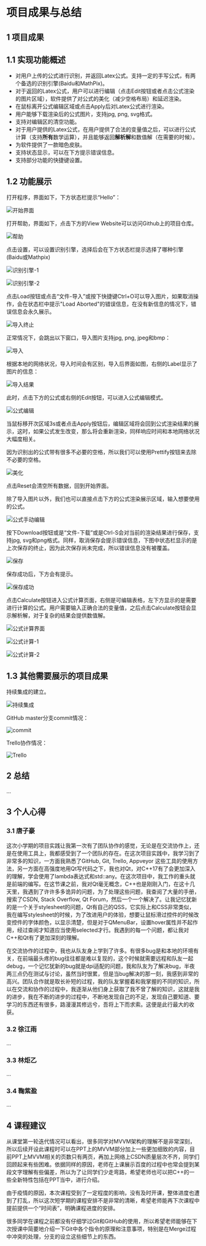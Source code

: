 # 项目成果与总结

## 1 项目成果

## 1.1 实现功能概述

* 对用户上传的公式进行识别，并返回Latex公式。支持一定的手写公式，有两个备选的识别引擎(Baidu和MathPix)。
* 对于返回的Latex公式，用户可以进行编辑（点击Edit按钮或者点击公式渲染的图片区域），软件提供了对公式的美化（减少空格布局）和延迟渲染。
* 在鼠标离开公式编辑区域或点击Apply后对Latex公式进行渲染。
* 用户能够下载渲染后的公式图片，支持jpg, png, svg格式。
* 支持对编辑区的清空功能。
* 对于用户提供的Latex公式，在用户提供了合法的变量值之后，可以进行公式计算（支持**所有**数学运算），并且能够返回**解析解**和数值解（在需要的时候）。
* 为软件提供了一款暗色皮肤。
* 支持状态显示，可以在下方提示错误信息。
* 支持部分功能的快捷键设置。

## 1.2 功能展示

打开程序，界面如下，下方状态栏提示“Hello”：

![开始界面](https://raw.githubusercontent.com/IshiKura-a/CPP_PROJECT_2020/master/doc/img/20.png)

打开帮助，界面如下，点击下方的View Website可以访问Github上的项目仓库。

![帮助](https://raw.githubusercontent.com/IshiKura-a/CPP_PROJECT_2020/master/doc/img/21.png)

点击设置，可以设置识别引擎，选择后会在下方状态栏提示选择了哪种引擎(Baidu或Mathpix)

![识别引擎-1](https://raw.githubusercontent.com/IshiKura-a/CPP_PROJECT_2020/master/doc/img/22.png)

![识别引擎-2](https://raw.githubusercontent.com/IshiKura-a/CPP_PROJECT_2020/master/doc/img/23.png)

点击Load按钮或点击“文件-导入”或按下快捷键Ctrl+O可以导入图片，如果取消操作，会在状态栏中提示"Load Aborted"的错误信息，在没有新信息的情况下，错误信息会永久展示。

![导入终止](https://raw.githubusercontent.com/IshiKura-a/CPP_PROJECT_2020/master/doc/img/24.png)

正常情况下，会跳出以下窗口，导入图片支持jpg, png, jpeg和bmp：

![导入](https://raw.githubusercontent.com/IshiKura-a/CPP_PROJECT_2020/master/doc/img/25.png)

根据本地的网络状况，导入时间会有区别，导入后界面如图，右侧的Label显示了图片的信息：

![导入结果](https://raw.githubusercontent.com/IshiKura-a/CPP_PROJECT_2020/master/doc/img/26.png)

此时，点击下方的公式或右侧的Edit按钮，可以进入公式编辑模式。

![公式编辑](https://raw.githubusercontent.com/IshiKura-a/CPP_PROJECT_2020/master/doc/img/27.png)

当鼠标移开次区域3s或者点击Apply按钮后，编辑区域将会回到公式渲染结果的展示，这时，如果公式发生改变，那么将会重新渲染，同样响应时间和本地网络状况大幅度相关。

因为识别出的公式带有很多不必要的空格，所以我们可以使用Prettify按钮来去除不必要的空格。

![美化](https://raw.githubusercontent.com/IshiKura-a/CPP_PROJECT_2020/master/doc/img/28.png)

点击Reset会清空所有数据，回到开始界面。

除了导入图片以外，我们也可以直接点击下方的公式渲染展示区域，输入想要使用的公式。

![公式手动编辑](https://raw.githubusercontent.com/IshiKura-a/CPP_PROJECT_2020/master/doc/img/29.png)

按下Download按钮或是“文件-下载”或是Ctrl-S会对当前的渲染结果进行保存，支持jpg, svg和png格式。同样，取消保存会提示错误信息，下图中状态栏显示的是上次保存的终止，因为此次保存尚未完成，所以错误信息没有被覆盖。

![保存](https://raw.githubusercontent.com/IshiKura-a/CPP_PROJECT_2020/master/doc/img/30.png)

保存成功后，下方会有提示。

![保存成功](https://raw.githubusercontent.com/IshiKura-a/CPP_PROJECT_2020/master/doc/img/31.png)

点击Calculate按钮进入公式计算页面，右侧是可编辑表格，左下方显示的是需要进行计算的公式。用户需要输入正确合法的变量值，之后点击Calculate按钮会显示解析解，对于复杂的结果会提供数值解。

![公式计算界面](https://raw.githubusercontent.com/IshiKura-a/CPP_PROJECT_2020/master/doc/img/32.png)



![公式计算-1](https://raw.githubusercontent.com/IshiKura-a/CPP_PROJECT_2020/master/doc/img/33.png)

![公式计算-2](https://raw.githubusercontent.com/IshiKura-a/CPP_PROJECT_2020/master/doc/img/34.png)

## 1.3 其他需要展示的项目成果

持续集成的建立。

![持续集成](https://raw.githubusercontent.com/IshiKura-a/CPP_PROJECT_2020/master/doc/img/35.png)

GitHub master分支commit情况：

![commit](https://raw.githubusercontent.com/IshiKura-a/CPP_PROJECT_2020/master/doc/img/36.png)

Trello协作情况：

![Trello](https://raw.githubusercontent.com/IshiKura-a/CPP_PROJECT_2020/master/doc/img/37.png)

## 2 总结

...

## 3 个人心得

### 3.1 唐子豪

这次小学期的项目实践让我第一次有了团队协作的感觉，无论是在交流协作上，还是在使用工具上，我都感受到了一个团队的存在。在这次项目实践中，我学习到了非常多的知识，一方面我熟悉了GitHub, Git, Trello, Appveyor 这些工具的使用方法，另一方面在高强度地用Qt写代码之下，我也对Qt，对C++17有了会更加深入的理解，学会使用了lambda表达式和std::any。在这次项目中，我工作的重头就是前端的编写。在这节课之前，我对Qt毫无概念，C++也是刚刚入门，在这十几天里，我遇到了许许多多诡异的问题，为了处理这些问题，我查阅了大量的手册，搜索了CSDN, Stack Overflow, Qt Forum，然后一个一个解决了。让我记忆犹新的是一个关于stylesheet的问题，Qt有自己的QSS，它实际上和CSS非常类似，我在编写stylesheet的时候，为了改进用户的体验，想要让鼠标滑过控件的时候改变控件的字体颜色，以显示清楚，但是对于QMenuBar，设置hover属性并不起作用，经过查阅才知道应当使用selected才行。我遇到的每一个问题，都让我对C++和Qt有了更加深刻的理解。

在交流协作的过程中，我也从队友身上学到了许多。有很多bug是和本地的环境有关，在前端最头疼的bug往往都是难以复现的，这个时候就需要远程和队友一起debug，一个记忆犹新的bug就是dpi适配的问题，我和队友为了解决bug，半夜两三点仍在测试与讨论，虽然当时很累，但是当bug解决的那一刻，我感到非常的高兴。团队合作就是取长补短的过程，我的队友掌握着和我掌握的不同的知识，所以在交流和协作的过程中，我逐渐从他们身上获取了我不曾了解的知识，这就是我的进步，我在不断的进步的过程中，不断地发现自己的不足，发现自己要知道、要学习的东西还有很多，路漫漫其修远兮，吾将上下而求索。这便是此行最大的收获。

### 3.2 徐江雨

...

### 3.3 林炬乙

...

### 3.4 鞠紫盈

...

## 4 课程建议

从课堂第一轮迭代情况可以看出，很多同学对MVVM架构的理解不是非常深刻，所以后续开设此课程时可以在PPT上的MVVM部分加上一些更加细致的内容，目前PPT上MVVM相关的页数只有两页，再加上网络上CSDN质量层次不齐，同学们回顾起来有些困难。依据同样的原因，老师在上课展示百度的过程中也常会提到某段文字理解有些偏差，所以为了让同学们少走弯路，希望老师也可以把C++的一些全新特性包括在PPT当中，进行介绍。

由于疫情的原因，本次课程受到了一定程度的影响，没有及时开课，整体进度也遭到了打乱，所以这次短学期的课程安排不是非常的清晰，希望老师能再下次课程中提前提供一个“时间表”，明确课程进度的安排。

很多同学在课程之前都没有仔细学过Git和GitHub的使用，所以希望老师能够在下次授课中简要地介绍一下Git中各个指令的原理和注意事项，特别是在Merge过程中冲突的处理，分支的设立这些细节上的东西。


